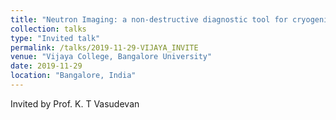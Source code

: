 ```yaml
---
title: "Neutron Imaging: a non-destructive diagnostic tool for cryogenic propellant investigations"
collection: talks
type: "Invited talk"
permalink: /talks/2019-11-29-VIJAYA_INVITE
venue: "Vijaya College, Bangalore University"
date: 2019-11-29
location: "Bangalore, India"
---
```


Invited by Prof. K. T Vasudevan
